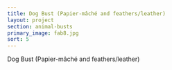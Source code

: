 ```yaml
---
title: Dog Bust (Papier-mâché and feathers/leather)
layout: project
section: animal-busts
primary_image: fab8.jpg
sort: 5
---
```


Dog Bust (Papier-mâché and feathers/leather)
